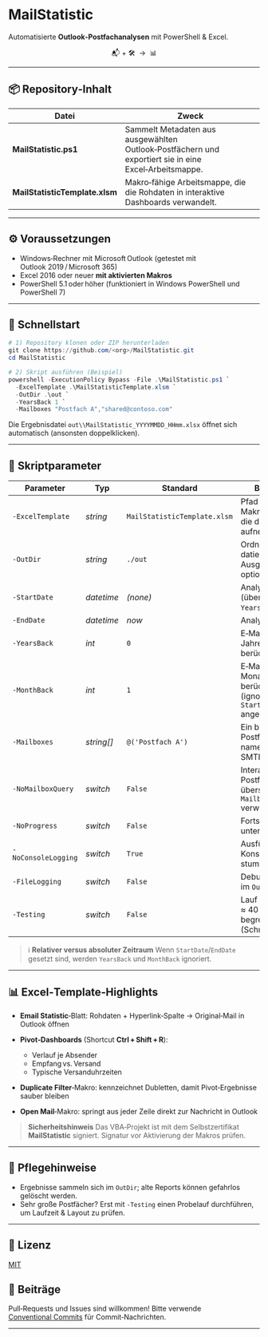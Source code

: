 # MailStatistic

Automatisierte **Outlook‑Postfachanalysen** mit PowerShell & Excel.

<div align="center">
  📬 + 🛠️ &nbsp;→&nbsp; 📊
</div>

---

## 📦 Repository‑Inhalt

| Datei                          | Zweck                                                                                                 |
| ------------------------------ | ----------------------------------------------------------------------------------------------------- |
| **MailStatistic.ps1**          | Sammelt Metadaten aus ausgewählten Outlook‑Postfächern und exportiert sie in eine Excel‑Arbeitsmappe. |
| **MailStatisticTemplate.xlsm** | Makro‑fähige Arbeitsmappe, die die Rohdaten in interaktive Dashboards verwandelt.                     |

---

## ⚙️ Voraussetzungen

* Windows‑Rechner mit Microsoft Outlook (getestet mit Outlook 2019 / Microsoft 365)
* Excel 2016 oder neuer **mit aktivierten Makros**
* PowerShell 5.1 oder höher (funktioniert in Windows PowerShell und PowerShell 7)

---

## 🚀 Schnellstart

```powershell
# 1) Repository klonen oder ZIP herunterladen
git clone https://github.com/<org>/MailStatistic.git
cd MailStatistic

# 2) Skript ausführen (Beispiel)
powershell -ExecutionPolicy Bypass -File .\MailStatistic.ps1 `
  -ExcelTemplate .\MailStatisticTemplate.xlsm `
  -OutDir .\out `
  -YearsBack 1 `
  -Mailboxes "Postfach A","shared@contoso.com"
```

Die Ergebnisdatei `out\\MailStatistic_YYYYMMDD_HHmm.xlsx` öffnet sich automatisch (ansonsten doppelklicken).

---

## 📝 Skriptparameter

| Parameter           | Typ         | Standard                     | Beschreibung                                                                                    |
| ------------------- | ----------- | ---------------------------- | ----------------------------------------------------------------------------------------------- |
| `-ExcelTemplate`    | *string*    | `MailStatisticTemplate.xlsm` | Pfad zur Makro‑Arbeitsmappe, die die Daten aufnehmen soll.                                      |
| `-OutDir`           | *string*    | `./out`                      | Ordner für die datierte Ausgabedatei und optionale Logs.                                        |
| `-StartDate`        | *datetime*  | *(none)*                     | Analyse‐Start (überschreibt `YearsBack`/`MonthBack`).                                           |
| `-EndDate`          | *datetime*  | *now*                        | Analyse‐Ende.                                                                                   |
| `-YearsBack`        | *int*       | `0`                          | E‑Mails bis zu *n* Jahre rückwirkend berücksichtigen.                                           |
| `-MonthBack`        | *int*       | `1`                          | E‑Mails bis zu *n* Monate rückwirkend berücksichtigen (ignoriert, falls `StartDate` angegeben). |
| `-Mailboxes`        | *string\[]* | `@('Postfach A')`            | Ein bis **vier** Postfach‑Anzeige­namen oder SMTP‑Adressen.                                     |
| `-NoMailboxQuery`   | *switch*    | `False`                      | Interaktive Postfachauswahl überspringen; nur `Mailboxes` verwenden.                            |
| `-NoProgress`       | *switch*    | `False`                      | Fortschrittsbalken unterdrücken.                                                                |
| `-NoConsoleLogging` | *switch*    | `True`                       | Ausführliche Konsolenausgabe stummschalten.                                                     |
| `-FileLogging`      | *switch*    | `False`                      | Debug‑Log (`log.txt`) im `OutDir` schreiben.                                                    |
| `-Testing`          | *switch*    | `False`                      | Lauf auf ≈ 40 Nachrichten begrenzen (Schnelltest).                                              |

> ℹ️ **Relativer versus absoluter Zeitraum**
> Wenn `StartDate`/`EndDate` gesetzt sind, werden `YearsBack` und `MonthBack` ignoriert.

---

## 📊 Excel‑Template‑Highlights

* **Email Statistic**‑Blatt: Rohdaten + Hyperlink‑Spalte → Original‑Mail in Outlook öffnen
* **Pivot‑Dashboards** (Shortcut **Ctrl + Shift + R**):

  * Verlauf je Absender
  * Empfang vs. Versand
  * Typische Versanduhrzeiten
* **Duplicate Filter**‑Makro: kennzeichnet Dubletten, damit Pivot‑Ergebnisse sauber bleiben
* **Open Mail**‑Makro: springt aus jeder Zeile direkt zur Nachricht in Outlook

> **Sicherheitshinweis**
> Das VBA‑Projekt ist mit dem Selbstzertifikat **MailStatistic** signiert. Signatur vor Aktivierung der Makros prüfen.

---

## 🧹 Pflegehinweise

* Ergebnisse sammeln sich im `OutDir`; alte Reports können gefahrlos gelöscht werden.
* Sehr große Postfächer? Erst mit `-Testing` einen Probelauf durchführen, um Laufzeit & Layout zu prüfen.

---

## 📜 Lizenz

[MIT](LICENSE)

## 🤝 Beiträge

Pull‑Requests und Issues sind willkommen!
Bitte verwende [Conventional Commits](https://www.conventionalcommits.org/) für Commit‑Nachrichten.

---
